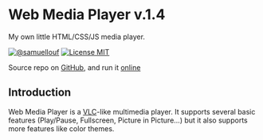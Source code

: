 # Web Media Player v.1.4
My own little HTML/CSS/JS media player.

[![@samuellouf](https://img.shields.io/badge/author-SamuelLouf-lightgray.svg)](https://github.com/samuellouf/WebMediaPlayer)
[![License MIT](https://img.shields.io/badge/license-MIT-blue.svg)](https://opensource.org/licenses/MIT)

Source repo on [GitHub](https://github.com/samuellouf/WebMediaPlayer), and run it [online](https://samuellouf.github.io/WebMediaPlayer/player)

## Introduction

Web Media Player is a [VLC](https://www.videolan.org/)-like multimedia player.
It supports several basic features (Play/Pause, Fullscreen, Picture in Picture...) but it also supports more features like color themes.
